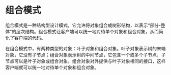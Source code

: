 # 组合模式

组合模式是一种结构型设计模式，它允许将对象组合成树形结构，以表示“部分-整体”的层次结构。组合模式让客户端可以统一地对待单个对象和组合对象，从而简化了客户端的代码。

在组合模式中，有两种类型的对象：叶子对象和组合对象。叶子对象表示树的末端对象，它没有子节点；组合对象表示树的中间节点，它包含一个或多个子节点，子节点可以是叶子对象或组合对象。组合对象对外提供与叶子对象相同的接口，这样客户端就可以统一地对待单个对象和组合对象。